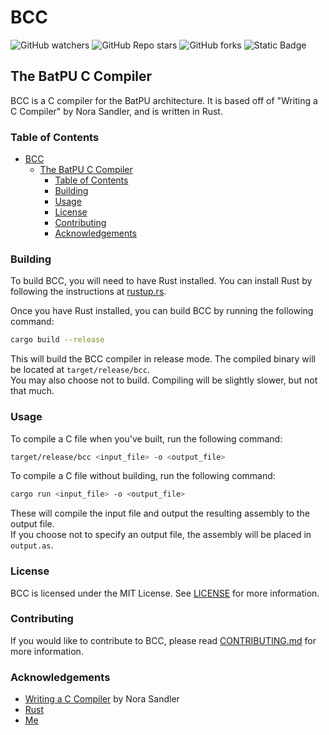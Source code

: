 # BCC

![GitHub watchers](https://img.shields.io/github/watchers/ianyourgod/batpu-c-compiler?style=for-the-badge&color=7137ef)
![GitHub Repo stars](https://img.shields.io/github/stars/ianyourgod/batpu-c-compiler?style=for-the-badge&color=efac37)
![GitHub forks](https://img.shields.io/github/forks/ianyourgod/batpu-c-compiler?style=for-the-badge)
![Static Badge](https://img.shields.io/badge/License-MIT-green?style=for-the-badge)

## The BatPU C Compiler

BCC is a C compiler for the BatPU architecture. It is based off of "Writing a C Compiler" by Nora Sandler, and is written in Rust.

### Table of Contents

- [BCC](#bcc)
  - [The BatPU C Compiler](#the-batpu-c-compiler)
    - [Table of Contents](#table-of-contents)
    - [Building](#building)
    - [Usage](#usage)
    - [License](#license)
    - [Contributing](#contributing)
    - [Acknowledgements](#acknowledgements)

### Building

To build BCC, you will need to have Rust installed. You can install Rust by following the instructions at [rustup.rs](https://rustup.rs/).

Once you have Rust installed, you can build BCC by running the following command:

```sh
cargo build --release
```

This will build the BCC compiler in release mode. The compiled binary will be located at `target/release/bcc`.  
You may also choose not to build. Compiling will be slightly slower, but not that much.

### Usage

To compile a C file when you've built, run the following command:

```sh
target/release/bcc <input_file> -o <output_file>
```

To compile a C file without building, run the following command:

```sh
cargo run <input_file> -o <output_file>
```

These will compile the input file and output the resulting assembly to the output file.  
If you choose not to specify an output file, the assembly will be placed in `output.as`.

### License

BCC is licensed under the MIT License. See [LICENSE](LICENSE) for more information.

### Contributing

If you would like to contribute to BCC, please read [CONTRIBUTING.md](CONTRIBUTING.md) for more information.

### Acknowledgements

- [Writing a C Compiler](https://norasandler.com/2024/08/20/The-Book-Is-Here.html) by Nora Sandler
- [Rust](https://www.rust-lang.org/)
- [Me](https://github.com/ianyourgod)
